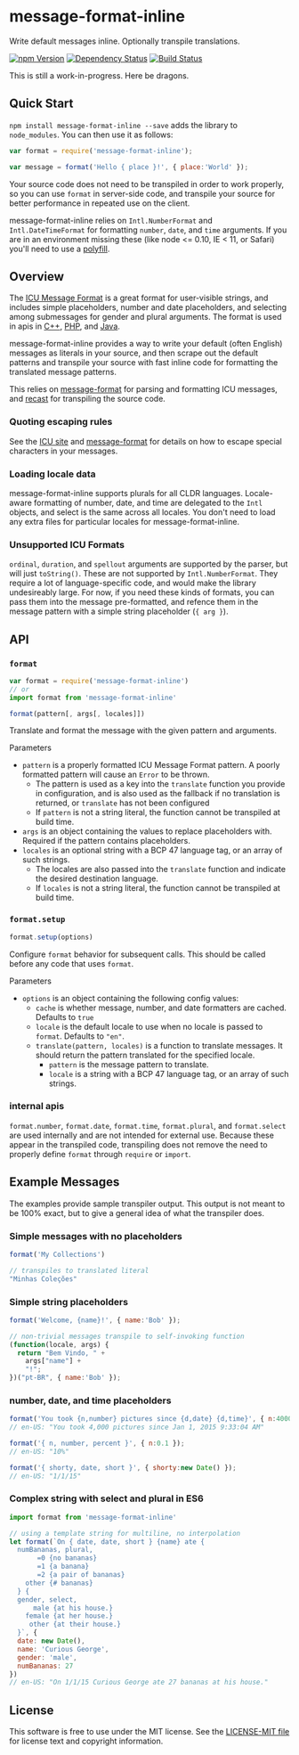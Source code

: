 # message-format-inline

Write default messages inline. Optionally transpile translations.

[![npm Version][npm-image]][npm]
[![Dependency Status][deps-image]][deps]
[![Build Status][build-image]][build]

This is still a work-in-progress. Here be dragons.


Quick Start
-----------

`npm install message-format-inline --save` adds the library to `node_modules`. You can
then use it as follows:

```js
var format = require('message-format-inline');

var message = format('Hello { place }!', { place:'World' });
```

Your source code does not need to be transpiled in order to work properly, so
you can use `format` in server-side code, and transpile your source for better
performance in repeated use on the client.

message-format-inline relies on `Intl.NumberFormat` and `Intl.DateTimeFormat`
for formatting `number`, `date`, and `time` arguments. If you are in an
environment missing these (like node <= 0.10, IE < 11, or Safari) you'll
need to use a [polyfill][intl].


Overview
--------

The [ICU Message Format][icu-message] is a great format for user-visible
strings, and includes simple placeholders, number and date placeholders, and
selecting among submessages for gender and plural arguments. The format is
used in apis in [C++][icu-cpp], [PHP][icu-php], and [Java][icu-java].

message-format-inline provides a way to write your default (often English)
messages as literals in your source, and then scrape out the default patterns
and transpile your source with fast inline code for formatting the translated
message patterns.

This relies on [message-format][message-format] for parsing and formatting ICU
messages, and [recast][recast] for transpiling the source code.

### Quoting escaping rules

See the [ICU site][icu-message] and [message-format][message-format] for
details on how to escape special characters in your messages.

### Loading locale data

message-format-inline supports plurals for all CLDR languages. Locale-aware
formatting of number, date, and time are delegated to the `Intl` objects,
and select is the same across all locales. You don't need to load any extra
files for particular locales for message-format-inline.

### Unsupported ICU Formats

`ordinal`, `duration`, and `spellout` arguments are supported by the parser,
but will just `toString()`. These are not supported by `Intl.NumberFormat`.
They require a lot of language-specific code, and would make the library
undesireably large. For now, if you need these kinds of formats, you can pass
them into the message pre-formatted, and refence them in the message pattern
with a simple string placeholder (`{ arg }`).


API
---

### `format`

```js
var format = require('message-format-inline')
// or
import format from 'message-format-inline'

format(pattern[, args[, locales]])
```

Translate and format the message with the given pattern and arguments.

Parameters

- `pattern` is a properly formatted ICU Message Format pattern. A poorly formatted pattern will cause an `Error` to be thrown.
    - The pattern is used as a key into the `translate` function you provide in configuration, and is also used as the fallback if no translation is returned, or `translate` has not been configured
    - If `pattern` is not a string literal, the function cannot be transpiled at build time.
- `args` is an object containing the values to replace placeholders with. Required if the pattern contains placeholders.
- `locales` is an optional string with a BCP 47 language tag, or an array of such strings.
    - The locales are also passed into the `translate` function and indicate the desired destination language.
    - If `locales` is not a string literal, the function cannot be transpiled at build time.

### `format.setup`

```js
format.setup(options)
```

Configure `format` behavior for subsequent calls. This should be called before
any code that uses `format`.

Parameters

- `options` is an object containing the following config values:
    - `cache` is whether message, number, and date formatters are cached. Defaults to `true`
    - `locale` is the default locale to use when no locale is passed to `format`. Defaults to `"en"`.
    - `translate(pattern, locales)` is a function to translate messages. It should return the pattern translated for the specified locale.
        - `pattern` is the message pattern to translate.
        - `locale` is a string with a BCP 47 language tag, or an array of such strings.

### internal apis

`format.number`, `format.date`, `format.time`, `format.plural`, and
`format.select` are used internally and are not intended for external use.
Because these appear in the transpiled code, transpiling does not remove the
need to properly define `format` through `require` or `import`.


Example Messages
--------

The examples provide sample transpiler output. This output is not meant to be
100% exact, but to give a general idea of what the transpiler does.

### Simple messages with no placeholders

```js
format('My Collections')

// transpiles to translated literal
"Minhas Coleções"
```

### Simple string placeholders

```js
format('Welcome, {name}!', { name:'Bob' });

// non-trivial messages transpile to self-invoking function
(function(locale, args) {
  return "Bem Vindo, " +
    args["name"] +
    "!";
})("pt-BR", { name:'Bob' });
```

### number, date, and time placeholders

```js
format('You took {n,number} pictures since {d,date} {d,time}', { n:4000, d:new Date() });
// en-US: "You took 4,000 pictures since Jan 1, 2015 9:33:04 AM"

format('{ n, number, percent }', { n:0.1 });
// en-US: "10%"

format('{ shorty, date, short }', { shorty:new Date() });
// en-US: "1/1/15"
```

### Complex string with select and plural in ES6

```js
import format from 'message-format-inline'

// using a template string for multiline, no interpolation
let format(`On { date, date, short } {name} ate {
  numBananas, plural,
       =0 {no bananas}
       =1 {a banana}
       =2 {a pair of bananas}
    other {# bananas}
  } {
  gender, select,
      male {at his house.}
    female {at her house.}
     other {at their house.}
  }`, {
  date: new Date(),
  name: 'Curious George',
  gender: 'male',
  numBananas: 27
})
// en-US: "On 1/1/15 Curious George ate 27 bananas at his house."
```


License
-------

This software is free to use under the MIT license.
See the [LICENSE-MIT file][LICENSE] for license text and copyright information.


[npm]: https://www.npmjs.org/package/message-format-inline
[npm-image]: https://img.shields.io/npm/v/message-format-inline.svg
[deps]: https://david-dm.org/thetalecrafter/message-format-inline
[deps-image]: https://img.shields.io/david/thetalecrafter/message-format-inline.svg
[build]: https://travis-ci.org/thetalecrafter/message-format-inline
[build-image]: https://img.shields.io/travis/thetalecrafter/message-format-inline.svg
[icu-message]: http://userguide.icu-project.org/formatparse/messages
[icu-cpp]: http://icu-project.org/apiref/icu4c/classicu_1_1MessageFormat.html
[icu-php]: http://php.net/manual/en/class.messageformatter.php
[icu-java]: http://icu-project.org/apiref/icu4j/
[intl]: https://github.com/andyearnshaw/Intl.js
[message-format]: https://github.com/thetalecrafter/message-format
[recast]: https://github.com/benjamn/recast
[LICENSE]: https://github.com/thetalecrafter/message-format-inline/blob/master/LICENSE-MIT

